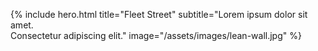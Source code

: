 ---
---

{%
	include hero.html
	title="Fleet Street"
	subtitle="Lorem ipsum dolor sit amet.<br />Consectetur adipiscing elit."
	image="/assets/images/lean-wall.jpg"
%}

